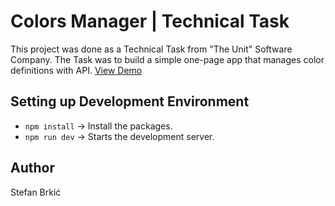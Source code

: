 # Colors Manager | Technical Task

This project was done as a Technical Task from "The Unit" Software Company. The Task was to build a simple one-page app that manages color definitions with API. <a href="https://colors-manager.vercel.app/">View Demo</a>

## Setting up Development Environment

- `npm install` -> Install the packages.
- `npm run dev` -> Starts the development server.

## Author

Stefan Brkić
